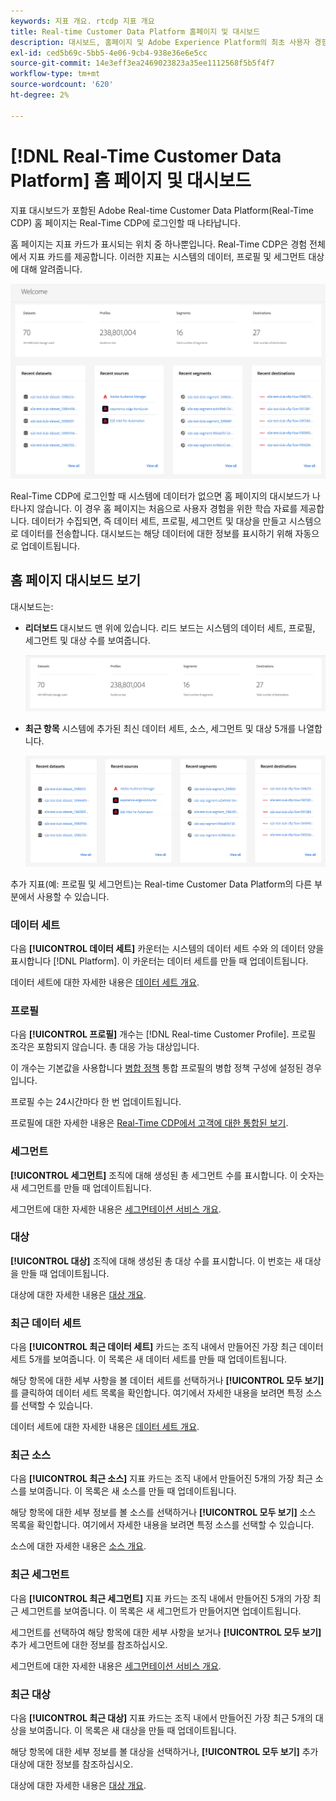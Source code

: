 ```yaml
---
keywords: 지표 개요. rtcdp 지표 개요
title: Real-time Customer Data Platform 홈페이지 및 대시보드
description: 대시보드, 홈페이지 및 Adobe Experience Platform의 최초 사용자 경험
exl-id: ced5b69c-5bb5-4e06-9cb4-938e36e6e5cc
source-git-commit: 14e3eff3ea2469023823a35ee1112568f5b5f4f7
workflow-type: tm+mt
source-wordcount: '620'
ht-degree: 2%

---
```


# [!DNL Real-Time Customer Data Platform] 홈 페이지 및 대시보드

지표 대시보드가 포함된 Adobe Real-time Customer Data Platform(Real-Time CDP) 홈 페이지는 Real-Time CDP에 로그인할 때 나타납니다.

홈 페이지는 지표 카드가 표시되는 위치 중 하나뿐입니다. Real-Time CDP은 경험 전체에서 지표 카드를 제공합니다. 이러한 지표는 시스템의 데이터, 프로필 및 세그먼트 대상에 대해 알려줍니다.

![image](assets/home.png)

Real-Time CDP에 로그인할 때 시스템에 데이터가 없으면 홈 페이지의 대시보드가 나타나지 않습니다. 이 경우 홈 페이지는 처음으로 사용자 경험을 위한 학습 자료를 제공합니다. 데이터가 수집되면, 즉 <!--sources-->데이터 세트, 프로필, 세그먼트 및 대상을 만들고 시스템으로 데이터를 전송합니다. 대시보드는 해당 데이터에 대한 정보를 표시하기 위해 자동으로 업데이트됩니다<!-- in metric cards-->.

## 홈 페이지 대시보드 보기

<!--The dashboard shows information in several areas. Each category of information displays for the time range shown beneath the data.-->

대시보드는<!-- two areas.-->:

* **리더보드** 대시보드 맨 위에 있습니다. 리드 보드는 시스템의 데이터 세트, 프로필, 세그먼트 및 대상 수를 보여줍니다.

   ![이미지](assets/leaderboard.png)

<!-- * **Metric cards** display beneath the leaderboard. Metric cards show additional information, such as percentages or trends. Metric cards appear as data is collected.
    ![image](assets/home-metrics.jpg)
Some information is shown in different ways on both the leaderboard and metric cards. -->
* **최근 항목** 시스템에 추가된 최신 데이터 세트, 소스, 세그먼트 및 대상 5개를 나열합니다.

   ![이미지](assets/recent.png)

추가 지표(예: 프로필 및 세그먼트)는 Real-time Customer Data Platform의 다른 부분에서 사용할 수 있습니다.

### 데이터 세트

다음 **[!UICONTROL 데이터 세트]** 카운터는 시스템의 데이터 세트 수와 의 데이터 양을 표시합니다 [!DNL Platform]. 이 카운터는 데이터 세트를 만들 때 업데이트됩니다.

데이터 세트에 대한 자세한 내용은 [데이터 세트 개요](../catalog/datasets/overview.md).

### 프로필

다음 **[!UICONTROL 프로필]** 개수는 [!DNL Real-time Customer Profile]. 프로필 조각은 포함되지 않습니다. 총 대응 가능 대상입니다.

이 개수는 기본값을 사용합니다 [병합 정책](profile/merge-policies.md) 통합 프로필의 병합 정책 구성에 설정된 경우입니다.

프로필 수는 24시간마다 한 번 업데이트됩니다.

프로필에 대한 자세한 내용은 [Real-Time CDP에서 고객에 대한 통합된 보기](profile/profile-overview.md).

### 세그먼트

**[!UICONTROL 세그먼트]** 조직에 대해 생성된 총 세그먼트 수를 표시합니다. 이 숫자는 새 세그먼트를 만들 때 업데이트됩니다.

세그먼트에 대한 자세한 내용은 [세그먼테이션 서비스 개요](segmentation/segmentation-overview.md).

### 대상

**[!UICONTROL 대상]** 조직에 대해 생성된 총 대상 수를 표시합니다. 이 번호는 새 대상을 만들 때 업데이트됩니다.

대상에 대한 자세한 내용은 [대상 개요](destinations/overview.md).

<!-- ### Successful profile records

In the leaderboard **[!UICONTROL Successful profile records]** shows the total number of records that have been successfully processed into the profile.

There is also a metric card that shows the percentage of successful records. Select **[!UICONTROL View datasets]** to see more details about the profile records. Hover over the colored area of the graph to see additional details:

![image](assets/home-profilerecords-details.PNG)

The number of successful profile records is updated hourly. 

For more information about profiles, see [A unified view of your customer in Real-Time CDP](profile/profile-overview.md).

### Total profile records

The **[!UICONTROL Total profile records]** metric card shows the total number of data records enabled to feed into the profiles, and the percentage that are successful, updated once per day. This does not include all data in the data lake, because some data might not be enabled to feed into the profiles.

 Hover over the colored area of the graph to see additional details about the successful profiles:

![image](assets/home-profile-details.PNG)

Select **[!UICONTROL View profiles]** to see more details about the profile records.

For more information about profiles, see [A unified view of your customer in Real-Time CDP](profile/profile-overview.md).

For more information about viewing a specific profile, see [Profile viewer](profile/profile-viewer.md).

### Failed profile records

In the leaderboard, **[!UICONTROL Failed profile records]** counts the number of records that failed to process into the profile.

The **[!UICONTROL Failed profile records]** metric card shows this count, and includes a graphical representation that helps you see how failures have trended during the time shown below the graphic. This chart is updated hourly. Select **[!UICONTROL View datasets]** to see more details about the profile records.

The number of failed profile records is updated hourly. -->

### 최근 데이터 세트

다음 **[!UICONTROL 최근 데이터 세트]** 카드는 조직 내에서 만들어진 가장 최근 데이터 세트 5개를 보여줍니다. 이 목록은 새 데이터 세트를 만들 때 업데이트됩니다.

해당 항목에 대한 세부 사항을 볼 데이터 세트를 선택하거나 **[!UICONTROL 모두 보기]** 를 클릭하여 데이터 세트 목록을 확인합니다. 여기에서 자세한 내용을 보려면 특정 소스를 선택할 수 있습니다.

데이터 세트에 대한 자세한 내용은 [데이터 세트 개요](../catalog/datasets/overview.md).

### 최근 소스

다음 **[!UICONTROL 최근 소스]** 지표 카드는 조직 내에서 만들어진 5개의 가장 최근 소스를 보여줍니다. 이 목록은 새 소스를 만들 때 업데이트됩니다.

해당 항목에 대한 세부 정보를 볼 소스를 선택하거나 **[!UICONTROL 모두 보기]** 소스 목록을 확인합니다. 여기에서 자세한 내용을 보려면 특정 소스를 선택할 수 있습니다.

소스에 대한 자세한 내용은 [소스 개요](sources/sources-overview.md).

### 최근 세그먼트

다음 **[!UICONTROL 최근 세그먼트]** 지표 카드는 조직 내에서 만들어진 5개의 가장 최근 세그먼트를 보여줍니다. 이 목록은 새 세그먼트가 만들어지면 업데이트됩니다.

세그먼트를 선택하여 해당 항목에 대한 세부 사항을 보거나 **[!UICONTROL 모두 보기]** 추가 세그먼트에 대한 정보를 참조하십시오.

세그먼트에 대한 자세한 내용은 [세그먼테이션 서비스 개요](segmentation/segmentation-overview.md).

### 최근 대상

다음 **[!UICONTROL 최근 대상]** 지표 카드는 조직 내에서 만들어진 가장 최근 5개의 대상을 보여줍니다. 이 목록은 새 대상을 만들 때 업데이트됩니다.

해당 항목에 대한 세부 정보를 볼 대상을 선택하거나, **[!UICONTROL 모두 보기]** 추가 대상에 대한 정보를 참조하십시오.

대상에 대한 자세한 내용은 [대상 개요](destinations/overview.md).
